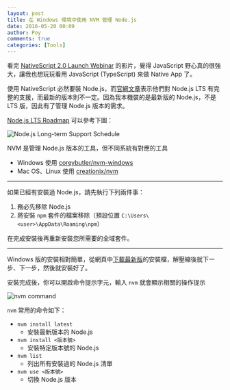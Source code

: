 ```yaml
---
layout: post
title: 在 Windows 環境中使用 NVM 管理 Node.js 
date: 2016-05-20 00:09
author: Poy
comments: true
categories: [Tools]
---
```


看完 [NativeScript 2.0 Launch Webinar](https://www.youtube.com/watch?v=efk_oeI58hc) 的影片，覺得 JavaScript 野心真的很強大，讓我也想玩玩看用 JavaScript (TypeScript) 來做 Native App 了。

使用 NativeScript 必然要裝 Node.js，而[官網文章](https://www.nativescript.org/blog/details/which-versions-of-node.js-should-you-use-today)表示他們對 Node.js LTS 有完整的支援，而最新的版本則不一定。因為我本機裝的是最新版的 Node.js，不是 LTS 版，因此有了管理 Node.js 版本的需求。

[Node.js LTS Roadmap](https://github.com/nodejs/LTS) 可以參考下圖：

![Node.js Long-term Support Schedule](http://i.imgur.com/8LJ41al.png)

NVM 是管理 Node.js 版本的工具，但不同系統有對應的工具

* Windows 使用 [coreybutler/nvm-windows](https://github.com/coreybutler/nvm-windows)
* Mac OS、Linux 使用 [creationix/nvm](https://github.com/creationix/nvm)

----------

如果已經有安裝過 Node.js，請先執行下列兩件事：

1. 務必先移除 Node.js
2. 將安裝 `npm` 套件的檔案移除（預設位置 `C:\Users\<user>\AppData\Roaming\npm`）

在完成安裝後再重新安裝您所需要的全域套件。

----------

Windows 版的安裝相對簡單，從網頁中[下載最新版](https://github.com/coreybutler/nvm-windows/releases)的安裝檔，解壓縮後就下一步、下一步，然後就安裝好了。

安裝完成後，你可以開啟命令提示字元，輸入 `nvm` 就會顯示相關的操作提示

![nvm command](http://i.imgur.com/Q3qDYFJ.png)

`nvm` 常用的命令如下：

* `nvm install latest`
  * 安裝最新版本的 Node.js
* `nvm install <版本號>`
  * 安裝特定版本號的 Node.js
* `nvm list`
  * 列出所有安裝過的 Node.js 清單
* `nvm use <版本號>`
  * 切換 Node.js 版本


